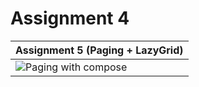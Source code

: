 # Assignment 4


| Assignment 5 (Paging + LazyGrid)  |  
| ------------------------------------------- | 
| ![Paging with compose](https://media.giphy.com/media/v1.Y2lkPTc5MGI3NjExOTA4NTA0NmNlMzUxNjM3MWUwYWRkMDliNjk1YTQwZjdlNzQzYWVhNSZjdD1n/Inju9ctEITzMuOKVb3/giphy.gif) |  
